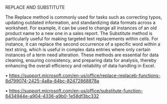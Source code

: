 REPLACE AND SUBSTITUTE

The Replace method is commonly used for tasks such as correcting typos, updating outdated information, and standardizing data formats across a worksheet. For example, it can be used to change all instances of an old product name to a new one in a sales report. The Substitute method is particularly useful for making targeted text replacements within cells. For instance, it can replace the second occurrence of a specific word within a text string, which is useful in complex data entries where only certain instances of a term need alteration. These methods are essential for data cleaning, ensuring consistency, and preparing data for analysis, thereby enhancing the overall efficiency and reliability of data handling in Excel.

• https://support.microsoft.com/en-us/office/replace-replaceb-functions-8d799074-2425-4a8a-84bc-82472868878a

• https://support.microsoft.com/en-us/office/substitute-function-6434944e-a904-4336-a9b0-1e58df3bc332
